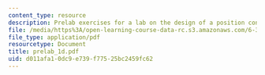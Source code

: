 ```yaml
---
content_type: resource
description: Prelab exercises for a lab on the design of a position control loop.
file: /media/https%3A/open-learning-course-data-rc.s3.amazonaws.com/6-302-feedback-systems-spring-2007/d011afa10dc9e739f77525bc2459fc62_prelab_1d.pdf
file_type: application/pdf
resourcetype: Document
title: prelab_1d.pdf
uid: d011afa1-0dc9-e739-f775-25bc2459fc62
---
```

